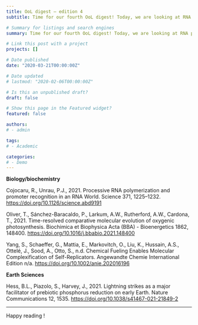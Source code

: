 ```yaml
---
title: OoL digest — edition 4
subtitle: Time for our fourth OoL digest! Today, we are looking at RNA polymerization, the evolution of photosynthesis, the role of replicator death in evolution and that of lightning strikes on phosphorus reduction on early Earth.

# Summary for listings and search engines
summary: Time for our fourth OoL digest! Today, we are looking at RNA polymerization, the evolution of photosynthesis, the role of replicator death in evolution and that of lightning strikes on phosphorus reduction on early Earth.

# Link this post with a project
projects: []

# Date published
date: "2020-03-21T00:00:00Z"

# Date updated
# lastmod: "2020-02-06T00:00:00Z"

# Is this an unpublished draft?
draft: false

# Show this page in the Featured widget?
featured: false

authors:
# - admin

tags:
# - Academic

categories:
# - Demo
---
```


**Biology/biochemistry**

Cojocaru, R., Unrau, P.J., 2021. Processive RNA polymerization and promoter recognition in an RNA World. Science 371, 1225–1232. https://doi.org/10.1126/science.abd9191

Oliver, T., Sánchez-Baracaldo, P., Larkum, A.W., Rutherford, A.W., Cardona, T., 2021. Time-resolved comparative molecular evolution of oxygenic photosynthesis. Biochimica et Biophysica Acta (BBA) - Bioenergetics 1862, 148400. https://doi.org/10.1016/j.bbabio.2021.148400

Yang, S., Schaeffer, G., Mattia, E., Markovitch, O., Liu, K., Hussain, A.S., Ottelé, J., Sood, A., Otto, S., n.d. Chemical Fueling Enables Molecular Complexification of Self-Replicators. Angewandte Chemie International Edition n/a. https://doi.org/10.1002/anie.202016196

**Earth Sciences**

Hess, B.L., Piazolo, S., Harvey, J., 2021. Lightning strikes as a major facilitator of prebiotic phosphorus reduction on early Earth. Nature Communications 12, 1535. https://doi.org/10.1038/s41467-021-21849-2

***

Happy reading !